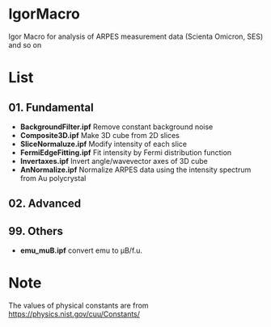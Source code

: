 # IgorMacro
Igor Macro for analysis of ARPES measurement data (Scienta Omicron, SES) and so on

# List

## 01. Fundamental
- **BackgroundFilter.ipf** Remove constant background noise
- **Composite3D.ipf** Make 3D cube from 2D slices
- **SliceNormaluze.ipf** Modify intensity of each slice
- **FermiEdgeFitting.ipf** Fit intensity by Fermi distribution function
- **Invertaxes.ipf** Invert angle/wavevector axes of 3D cube
- **AnNormalize.ipf** Normalize ARPES data using the intensity spectrum from Au polycrystal


## 02. Advanced

## 99. Others
- **emu_muB.ipf** convert emu to &mu;B/f.u.

# Note
The values of physical constants are from https://physics.nist.gov/cuu/Constants/
